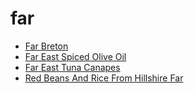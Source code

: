 # far

 * [Far Breton](../index/f/far-breton-231583.json)
 * [Far East Spiced Olive Oil](../index/f/far-east-spiced-olive-oil.json)
 * [Far East Tuna Canapes](../index/f/far-east-tuna-canapes.json)
 * [Red Beans And Rice From Hillshire Far](../index/r/red-beans-and-rice-from-hillshire-far.json)
